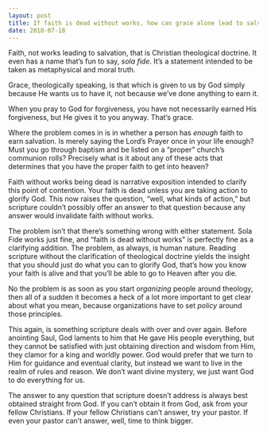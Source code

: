 ```yaml
---
layout: post
title: If faith is dead without works, how can grace alone lead to salvation?
date: 2018-07-18
---
```


<p>Faith, not works leading to salvation, that is Christian theological doctrine. It even has a name that’s fun to say, <i>sola fide</i>. It’s a statement intended to be taken as metaphysical and moral truth.</p><p>Grace, theologically speaking, is that which is given to us by God simply because He wants us to have it, not because we’ve done anything to earn it.</p><p>When you pray to God for forgiveness, you have not necessarily earned His forgiveness, but He gives it to you anyway. That’s grace.</p><p>Where the problem comes in is in whether a person has <i>enough</i> faith to earn salvation. Is merely saying the Lord’s Prayer once in your life enough? Must you go through baptism and be listed on a “proper” church’s communion rolls? Precisely what is it about any of these acts that determines that you have the proper faith to get into heaven?</p><p>Faith without works being dead is narrative exposition intended to clarify this point of contention. Your faith is dead unless you are taking action to glorify God. This now raises the question, “well, what kinds of action,” but scripture couldn’t possibly offer an answer to that question because any answer would invalidate faith without works.</p><p>The problem isn’t that there’s something wrong with either statement. Sola Fide works just fine, and “faith is dead without works” is perfectly fine as a clarifying addition. The problem, as always, is human nature. Reading scripture without the clarification of theological doctrine yields the insight that you should just do what you can to glorify God, that’s how you know your faith is alive and that you’ll be able to go to Heaven after you die.</p><p>No the problem is as soon as you start <i>organizing</i> people around theology, then all of a sudden it becomes a heck of a lot more important to get clear about what you mean, because organizations have to set <i>policy</i> around those principles.</p><p>This again, is something scripture deals with over and over again. Before anointing Saul, God laments to him that He gave His people everything, but they cannot be satisfied with just obtaining direction and wisdom from Him, they clamor for a king and worldly power. God would prefer that we turn to Him for guidance and eventual clarity, but instead we want to live in the realm of rules and reason. We don’t want divine mystery, we just want God to do everything for us.</p><p>The answer to any question that scripture doesn’t address is always best obtained straight from God. If you can’t obtain it from God, ask from your fellow Christians. If your fellow Christians can’t answer, try your pastor. If even your pastor can’t answer, well, time to think bigger.</p>
